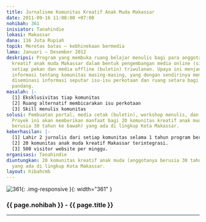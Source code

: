 ```yaml
---
title: Jurnalisme Komunitas Kreatif Anak Muda Makassar
date: 2011-09-16 11:08:00 +07:00
nohibah: 361
inisiator: Tanahindie
lokasi: Makassar
dana: 116 Juta Rupiah
topik: Meretas batas – kebhinekaan bermedia
lama: Januari – Desember 2012
deskripsi: Program yang membuka ruang belajar menulis bagi para anggota komunitas
  kreatif anak muda Makassar dalam bentuk pengembangan media online (situs) yang diperbaharui
  setiap pekan dan media offline (buletin) triwulanan. Upaya ini menjadi ruang berbagi
  informasi tentang komunitas masing-masing, yang dengan sendirinya membentuk jaringan
  diseminasi informasi seputar isu-isu perkotaan dan ruang setara bagi keragaman sudut
  pandang.
masalah: |-
  [1] Eksklusivitas tiap komunitas
  [2] Ruang alternatif membicarakan isu perkotaan
  [3] Skill menulis komunitas
solusi: Pembuatan portal, media cetak (buletin), workshop menulis, dan updating mingguan.
  Proyek ini akan memberikan manfaat bagi 20 komunitas kreatif anak muda (anggotanya
  berusia 30 tahun ke bawah) yang ada di lingkup Kota Makassar.
keberhasilan: |-
  [1] Lahir 2 jurnalis dari setiap komunitas selama 1 tahun program berjalan.
  [2] 20 komunitas anak muda kreatif Makassar terintegrasi.
  [3] 500 visitor website per minggu.
organisasi: Tanahindie
diuntungkan: 20 komunitas kreatif anak muda (anggotanya berusia 30 tahun ke bawah)
  yang ada di lingkup Kota Makassar.
layout: hibahcmb
---
```


![361](/static/img/hibahcmb/361.png){: .img-responsive }{: width="361" }

### {{ page.nohibah }} - {{ page.title }}

---

